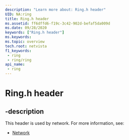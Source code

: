 ```yaml
---
description: "Learn more about: Ring.h header"
UID: NA:ring
title: Ring.h header
ms.assetid: ff6dffd6-f19c-3c42-902d-befaf5da009d
ms.date: 09/28/2020
keywords: ["Ring.h header"]
ms.keywords: 
ms.topic: overview
tech.root: netvista
f1_keywords:
 - ring
 - ring/ring
api_name:
 - ring
---
```


# Ring.h header


## -description

This header is used by network. For more information, see:

- [Network](../_netvista/index.md)

